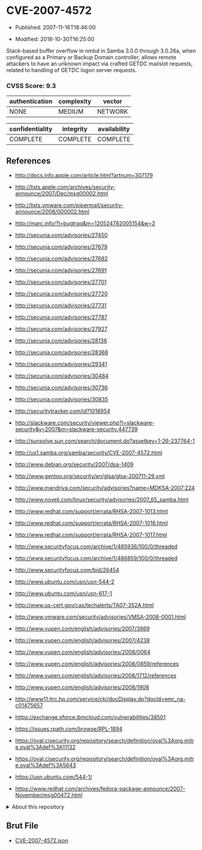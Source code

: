 # CVE-2007-4572

- Published: 2007-11-16T18:46:00

- Modified: 2018-10-30T16:25:00

Stack-based buffer overflow in nmbd in Samba 3.0.0 through 3.0.26a, when configured as a Primary or Backup Domain controller, allows remote attackers to have an unknown impact via crafted GETDC mailslot requests, related to handling of GETDC logon server requests.

### CVSS Score: **9.3**

| authentication | complexity | vector |
| --- | --- | --- |
| NONE | MEDIUM | NETWORK |

| confidentiality | integrity | availability |
| --- | --- | --- |
| COMPLETE | COMPLETE | COMPLETE |

## References

* http://docs.info.apple.com/article.html?artnum=307179

* http://lists.apple.com/archives/security-announce/2007/Dec/msg00002.html

* http://lists.vmware.com/pipermail/security-announce/2008/000002.html

* http://marc.info/?l=bugtraq&m=120524782005154&w=2

* http://secunia.com/advisories/27450

* http://secunia.com/advisories/27679

* http://secunia.com/advisories/27682

* http://secunia.com/advisories/27691

* http://secunia.com/advisories/27701

* http://secunia.com/advisories/27720

* http://secunia.com/advisories/27731

* http://secunia.com/advisories/27787

* http://secunia.com/advisories/27927

* http://secunia.com/advisories/28136

* http://secunia.com/advisories/28368

* http://secunia.com/advisories/29341

* http://secunia.com/advisories/30484

* http://secunia.com/advisories/30736

* http://secunia.com/advisories/30835

* http://securitytracker.com/id?1018954

* http://slackware.com/security/viewer.php?l=slackware-security&y=2007&m=slackware-security.447739

* http://sunsolve.sun.com/search/document.do?assetkey=1-26-237764-1

* http://us1.samba.org/samba/security/CVE-2007-4572.html

* http://www.debian.org/security/2007/dsa-1409

* http://www.gentoo.org/security/en/glsa/glsa-200711-29.xml

* http://www.mandriva.com/security/advisories?name=MDKSA-2007:224

* http://www.novell.com/linux/security/advisories/2007_65_samba.html

* http://www.redhat.com/support/errata/RHSA-2007-1013.html

* http://www.redhat.com/support/errata/RHSA-2007-1016.html

* http://www.redhat.com/support/errata/RHSA-2007-1017.html

* http://www.securityfocus.com/archive/1/485936/100/0/threaded

* http://www.securityfocus.com/archive/1/486859/100/0/threaded

* http://www.securityfocus.com/bid/26454

* http://www.ubuntu.com/usn/usn-544-2

* http://www.ubuntu.com/usn/usn-617-1

* http://www.us-cert.gov/cas/techalerts/TA07-352A.html

* http://www.vmware.com/security/advisories/VMSA-2008-0001.html

* http://www.vupen.com/english/advisories/2007/3869

* http://www.vupen.com/english/advisories/2007/4238

* http://www.vupen.com/english/advisories/2008/0064

* http://www.vupen.com/english/advisories/2008/0859/references

* http://www.vupen.com/english/advisories/2008/1712/references

* http://www.vupen.com/english/advisories/2008/1908

* http://www11.itrc.hp.com/service/cki/docDisplay.do?docId=emr_na-c01475657

* https://exchange.xforce.ibmcloud.com/vulnerabilities/38501

* https://issues.rpath.com/browse/RPL-1894

* https://oval.cisecurity.org/repository/search/definition/oval%3Aorg.mitre.oval%3Adef%3A11132

* https://oval.cisecurity.org/repository/search/definition/oval%3Aorg.mitre.oval%3Adef%3A5643

* https://usn.ubuntu.com/544-1/

* https://www.redhat.com/archives/fedora-package-announce/2007-November/msg00472.html

<details>
<summary>About this repository</summary> 

  This repository is part of the project [Live Hack CVE](https://github.com/Live-Hack-CVE). Main website can be found [www.live-hack.org](https://www.live-hack.org) 
  
  Made by [Sn0wAlice](https://github.com/Sn0wAlice) for the people that care about security and need to have a feed of the latest CVEs. Hope you enjoy it, don't forget to star the repo and follow me on [Twitter](https://twitter.com/Sn0wAlice) and [Github](https://github.com/Sn0wAlice). And that is my [personnal website](https://www.alice-snow.me/)

  - [Home Page](https://github.com/Live-Hack-CVE)
  - [Framework](https://github.com/Live-Hack-CVE/cve-framework)
  - [CVE database](https://github.com/Live-Hack-CVE/full_database)
  - [Changelog](https://github.com/Live-Hack-CVE/Changelog)
</details>

## Brut File

* [CVE-2007-4572.json](https://raw.githubusercontent.com/Live-Hack-CVE/full_database/main/cves/2007/CVE-2007-4572.json)

